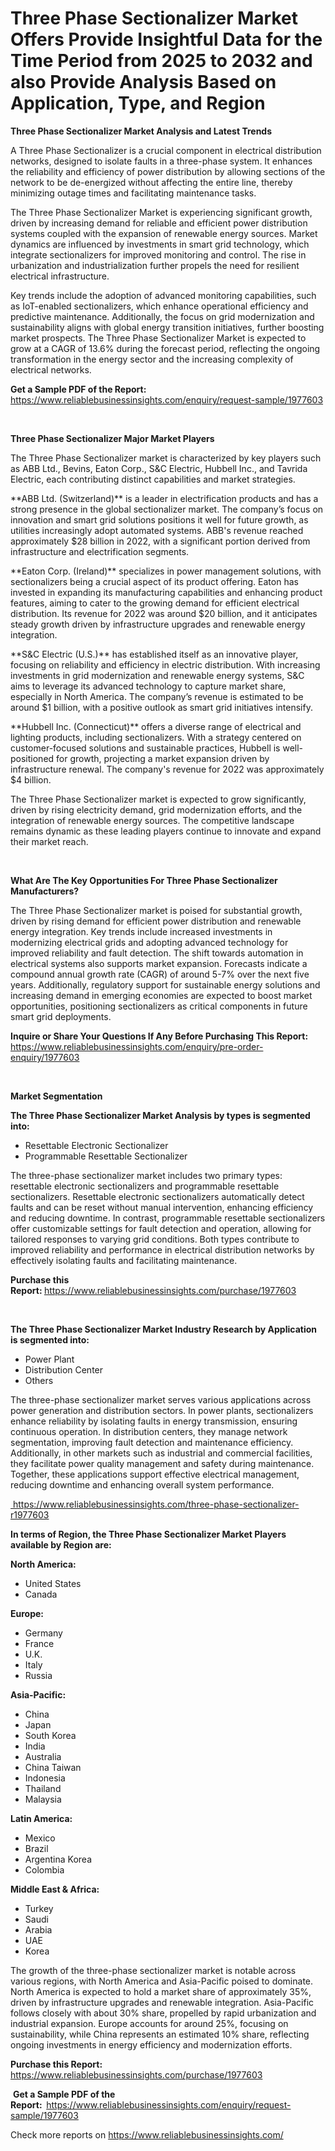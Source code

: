 <p><h1>Three Phase Sectionalizer Market Offers Provide Insightful Data for the Time Period from 2025 to 2032 and also Provide Analysis Based on Application, Type, and Region</h1></p><p><strong>Three Phase Sectionalizer Market Analysis and Latest Trends</strong></p>
<p><p>A Three Phase Sectionalizer is a crucial component in electrical distribution networks, designed to isolate faults in a three-phase system. It enhances the reliability and efficiency of power distribution by allowing sections of the network to be de-energized without affecting the entire line, thereby minimizing outage times and facilitating maintenance tasks.</p><p>The Three Phase Sectionalizer Market is experiencing significant growth, driven by increasing demand for reliable and efficient power distribution systems coupled with the expansion of renewable energy sources. Market dynamics are influenced by investments in smart grid technology, which integrate sectionalizers for improved monitoring and control. The rise in urbanization and industrialization further propels the need for resilient electrical infrastructure.</p><p>Key trends include the adoption of advanced monitoring capabilities, such as IoT-enabled sectionalizers, which enhance operational efficiency and predictive maintenance. Additionally, the focus on grid modernization and sustainability aligns with global energy transition initiatives, further boosting market prospects. The Three Phase Sectionalizer Market is expected to grow at a CAGR of 13.6% during the forecast period, reflecting the ongoing transformation in the energy sector and the increasing complexity of electrical networks.</p></p>
<p><strong>Get a Sample PDF of the Report:&nbsp;</strong> <a href="https://www.reliablebusinessinsights.com/enquiry/request-sample/1977603?utm_campaign=2283&utm_medium=2&utm_source=Github&utm_content=ia&utm_term=01032025&utm_id=three-phase-sectionalizer">https://www.reliablebusinessinsights.com/enquiry/request-sample/1977603</a></p>
<p>&nbsp;</p>
<p><strong>Three Phase Sectionalizer Major Market Players</strong></p>
<p><p>The Three Phase Sectionalizer market is characterized by key players such as ABB Ltd., Bevins, Eaton Corp., S&C Electric, Hubbell Inc., and Tavrida Electric, each contributing distinct capabilities and market strategies.</p><p>**ABB Ltd. (Switzerland)** is a leader in electrification products and has a strong presence in the global sectionalizer market. The company’s focus on innovation and smart grid solutions positions it well for future growth, as utilities increasingly adopt automated systems. ABB's revenue reached approximately $28 billion in 2022, with a significant portion derived from infrastructure and electrification segments.</p><p>**Eaton Corp. (Ireland)** specializes in power management solutions, with sectionalizers being a crucial aspect of its product offering. Eaton has invested in expanding its manufacturing capabilities and enhancing product features, aiming to cater to the growing demand for efficient electrical distribution. Its revenue for 2022 was around $20 billion, and it anticipates steady growth driven by infrastructure upgrades and renewable energy integration.</p><p>**S&C Electric (U.S.)** has established itself as an innovative player, focusing on reliability and efficiency in electric distribution. With increasing investments in grid modernization and renewable energy systems, S&C aims to leverage its advanced technology to capture market share, especially in North America. The company’s revenue is estimated to be around $1 billion, with a positive outlook as smart grid initiatives intensify.</p><p>**Hubbell Inc. (Connecticut)** offers a diverse range of electrical and lighting products, including sectionalizers. With a strategy centered on customer-focused solutions and sustainable practices, Hubbell is well-positioned for growth, projecting a market expansion driven by infrastructure renewal. The company's revenue for 2022 was approximately $4 billion.</p><p>The Three Phase Sectionalizer market is expected to grow significantly, driven by rising electricity demand, grid modernization efforts, and the integration of renewable energy sources. The competitive landscape remains dynamic as these leading players continue to innovate and expand their market reach.</p></p>
<p>&nbsp;</p>
<p><strong>What Are The Key Opportunities For Three Phase Sectionalizer Manufacturers?</strong></p>
<p><p>The Three Phase Sectionalizer market is poised for substantial growth, driven by rising demand for efficient power distribution and renewable energy integration. Key trends include increased investments in modernizing electrical grids and adopting advanced technology for improved reliability and fault detection. The shift towards automation in electrical systems also supports market expansion. Forecasts indicate a compound annual growth rate (CAGR) of around 5-7% over the next five years. Additionally, regulatory support for sustainable energy solutions and increasing demand in emerging economies are expected to boost market opportunities, positioning sectionalizers as critical components in future smart grid deployments.</p></p>
<p><strong>Inquire or Share Your Questions If Any Before Purchasing This Report:</strong> <a href="https://www.reliablebusinessinsights.com/enquiry/pre-order-enquiry/1977603?utm_campaign=2283&utm_medium=2&utm_source=Github&utm_content=ia&utm_term=01032025&utm_id=three-phase-sectionalizer">https://www.reliablebusinessinsights.com/enquiry/pre-order-enquiry/1977603</a></p>
<p>&nbsp;</p>
<p><strong>Market Segmentation</strong></p>
<p><strong>The Three Phase Sectionalizer Market Analysis by types is segmented into:</strong></p>
<p><ul><li>Resettable Electronic Sectionalizer</li><li>Programmable Resettable Sectionalizer</li></ul></p>
<p><p>The three-phase sectionalizer market includes two primary types: resettable electronic sectionalizers and programmable resettable sectionalizers. Resettable electronic sectionalizers automatically detect faults and can be reset without manual intervention, enhancing efficiency and reducing downtime. In contrast, programmable resettable sectionalizers offer customizable settings for fault detection and operation, allowing for tailored responses to varying grid conditions. Both types contribute to improved reliability and performance in electrical distribution networks by effectively isolating faults and facilitating maintenance.</p></p>
<p><strong>Purchase this Report:&nbsp;</strong><a href="https://www.reliablebusinessinsights.com/purchase/1977603?utm_campaign=2283&utm_medium=2&utm_source=Github&utm_content=ia&utm_term=01032025&utm_id=three-phase-sectionalizer">https://www.reliablebusinessinsights.com/purchase/1977603</a></p>
<p>&nbsp;</p>
<p><strong>The Three Phase Sectionalizer Market Industry Research by Application is segmented into:</strong></p>
<p><ul><li>Power Plant</li><li>Distribution Center</li><li>Others</li></ul></p>
<p><p>The three-phase sectionalizer market serves various applications across power generation and distribution sectors. In power plants, sectionalizers enhance reliability by isolating faults in energy transmission, ensuring continuous operation. In distribution centers, they manage network segmentation, improving fault detection and maintenance efficiency. Additionally, in other markets such as industrial and commercial facilities, they facilitate power quality management and safety during maintenance. Together, these applications support effective electrical management, reducing downtime and enhancing overall system performance.</p></p>
<p><a href="https://www.reliablebusinessinsights.com/three-phase-sectionalizer-r1977603?utm_campaign=2283&utm_medium=2&utm_source=Github&utm_content=ia&utm_term=01032025&utm_id=three-phase-sectionalizer">&nbsp;https://www.reliablebusinessinsights.com/three-phase-sectionalizer-r1977603</a></p>
<p><strong>In terms of Region, the Three Phase Sectionalizer Market Players available by Region are:</strong></p>
<p>
    <p> <strong> North America: </strong>
        <ul>
            <li>United States</li>
            <li>Canada</li>
        </ul>
        </p> 
    <p> <strong> Europe: </strong>
        <ul>
            <li>Germany</li>
            <li>France</li>
            <li>U.K.</li>
            <li>Italy</li>
            <li>Russia</li>
        </ul>
        </p> 
    <p> <strong> Asia-Pacific: </strong>
        <ul>
            <li>China</li>
            <li>Japan</li>
            <li>South Korea</li>
            <li>India</li>
            <li>Australia</li>
            <li>China Taiwan</li>
            <li>Indonesia</li>
            <li>Thailand</li>
            <li>Malaysia</li>
        </ul>
        </p> 
    <p> <strong> Latin America: </strong>
        <ul>
            <li>Mexico</li>
            <li>Brazil</li>
            <li>Argentina Korea</li>
            <li>Colombia</li>
        </ul>
        </p> 
    <p> <strong> Middle East & Africa: </strong>
        <ul>
            <li>Turkey</li>
            <li>Saudi</li>
            <li>Arabia</li>
            <li>UAE</li>
            <li>Korea</li>
        </ul>
    </p>
    </p>
<p><p>The growth of the three-phase sectionalizer market is notable across various regions, with North America and Asia-Pacific poised to dominate. North America is expected to hold a market share of approximately 35%, driven by infrastructure upgrades and renewable integration. Asia-Pacific follows closely with about 30% share, propelled by rapid urbanization and industrial expansion. Europe accounts for around 25%, focusing on sustainability, while China represents an estimated 10% share, reflecting ongoing investments in energy efficiency and modernization efforts.</p></p>
<p><strong>Purchase this Report: </strong><a href="https://www.reliablebusinessinsights.com/purchase/1977603?utm_campaign=2283&utm_medium=2&utm_source=Github&utm_content=ia&utm_term=01032025&utm_id=three-phase-sectionalizer">https://www.reliablebusinessinsights.com/purchase/1977603</a></p>
<p>&nbsp;<strong>Get a Sample PDF of the Report:&nbsp;&nbsp;</strong><a href="https://www.reliablebusinessinsights.com/enquiry/request-sample/1977603?utm_campaign=2283&utm_medium=2&utm_source=Github&utm_content=ia&utm_term=01032025&utm_id=three-phase-sectionalizer">https://www.reliablebusinessinsights.com/enquiry/request-sample/1977603</a></p>
<p><strong></strong></p>
<p>Check more reports on <a href="https://www.reliablebusinessinsights.com/?utm_campaign=2283&utm_medium=2&utm_source=Github&utm_content=ia&utm_term=01032025&utm_id=three-phase-sectionalizer">https://www.reliablebusinessinsights.com/</a></p>